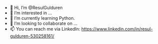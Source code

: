 - 👋 Hi, I’m @ResulGulduren
- 👀 I’m interested in ...
- 🌱 I’m currently learning Python.
- 💞️ I’m looking to collaborate on ...
- 📫 You can reach me via LinkedIn: https://www.linkedin.com/in/resul-gulduren-530258161/

<!---
ResulGulduren/ResulGulduren is a ✨ special ✨ repository because its `README.md` (this file) appears on your GitHub profile.
You can click the Preview link to take a look at your changes.
--->
